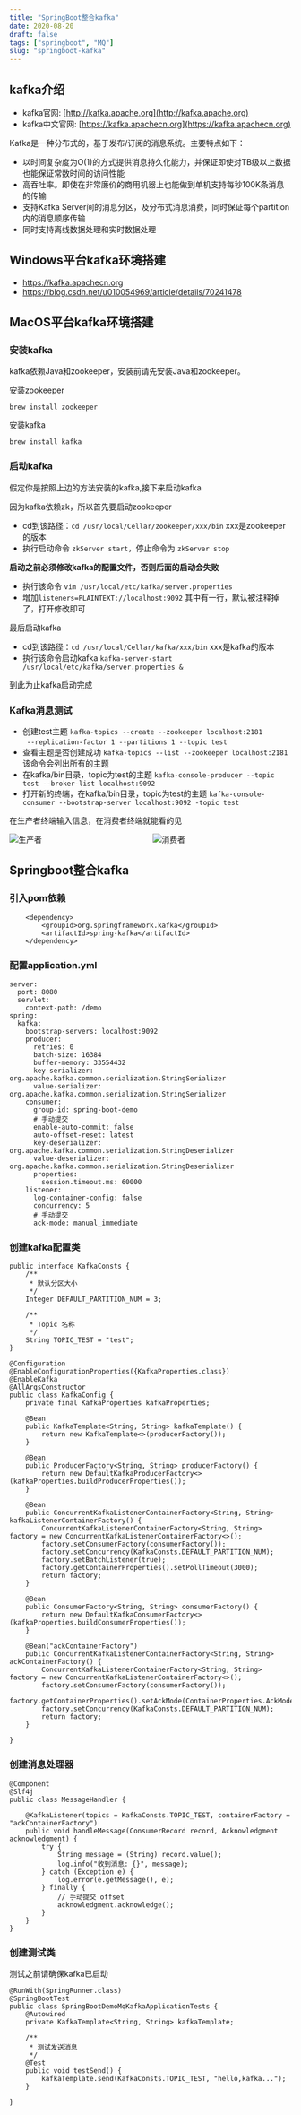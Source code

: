 ```yaml
---
title: "SpringBoot整合kafka"
date: 2020-08-20
draft: false
tags: ["springboot", "MQ"]
slug: "springboot-kafka"
---
```

## kafka介绍
- kafka官网: [http://kafka.apache.org](http://kafka.apache.org)
- kafka中文官网: [https://kafka.apachecn.org](https://kafka.apachecn.org)

Kafka是一种分布式的，基于发布/订阅的消息系统。主要特点如下：
- 以时间复杂度为O(1)的方式提供消息持久化能力，并保证即使对TB级以上数据也能保证常数时间的访问性能
- 高吞吐率。即使在非常廉价的商用机器上也能做到单机支持每秒100K条消息的传输
- 支持Kafka Server间的消息分区，及分布式消息消费，同时保证每个partition内的消息顺序传输
- 同时支持离线数据处理和实时数据处理


## Windows平台kafka环境搭建
- https://kafka.apachecn.org
- https://blog.csdn.net/u010054969/article/details/70241478

## MacOS平台kafka环境搭建

### 安装kafka

kafka依赖Java和zookeeper，安装前请先安装Java和zookeeper。

安装zookeeper
```
brew install zookeeper
```

安装kafka
```
brew install kafka
```

### 启动kafka

假定你是按照上边的方法安装的kafka,接下来启动kafka

因为kafka依赖zk，所以首先要启动zookeeper
- cd到该路径：`cd /usr/local/Cellar/zookeeper/xxx/bin` xxx是zookeeper的版本
- 执行启动命令 `zkServer start`，停止命令为 `zkServer stop`


**启动之前必须修改kafka的配置文件，否则后面的启动会失败**
- 执行该命令 ``vim /usr/local/etc/kafka/server.properties``
- 增加``listeners=PLAINTEXT://localhost:9092`` 其中有一行，默认被注释掉了，打开修改即可

最后启动kafka
- cd到该路径：`cd /usr/local/Cellar/kafka/xxx/bin` xxx是kafka的版本
- 执行该命令启动kafka ``kafka-server-start /usr/local/etc/kafka/server.properties &``

到此为止kafka启动完成

### Kafka消息测试

- 创建test主题 `kafka-topics --create --zookeeper localhost:2181`<br>` --replication-factor 1 --partitions 1 --topic test`
- 查看主题是否创建成功 ``kafka-topics --list --zookeeper localhost:2181`` 该命令会列出所有的主题
- 在kafka/bin目录，topic为test的主题 ``kafka-console-producer --topic test --broker-list localhost:9092``
- 打开新的终端，在kafka/bin目录，topic为test的主题 ``kafka-console-consumer --bootstrap-server localhost:9092 -topic test ``

在生产者终端输入信息，在消费者终端就能看的见
<div style="width: 50%;display: inline-block">
    <img src="/iblog/posts/images/application/kafka生产者.jpg" alt="生产者">
</div>
<div style="width: 45%;display: inline-block">
    <img src="/iblog/posts/images/application/kafka消费者.jpg" alt="消费者">
</div>

## Springboot整合kafka

### 引入pom依赖
```
    <dependency>
        <groupId>org.springframework.kafka</groupId>
        <artifactId>spring-kafka</artifactId>
    </dependency>
```
### 配置application.yml
```
server:
  port: 8080
  servlet:
    context-path: /demo
spring:
  kafka:
    bootstrap-servers: localhost:9092
    producer:
      retries: 0
      batch-size: 16384
      buffer-memory: 33554432
      key-serializer: org.apache.kafka.common.serialization.StringSerializer
      value-serializer: org.apache.kafka.common.serialization.StringSerializer
    consumer:
      group-id: spring-boot-demo
      # 手动提交
      enable-auto-commit: false
      auto-offset-reset: latest
      key-deserializer: org.apache.kafka.common.serialization.StringDeserializer
      value-deserializer: org.apache.kafka.common.serialization.StringDeserializer
      properties:
        session.timeout.ms: 60000
    listener:
      log-container-config: false
      concurrency: 5
      # 手动提交
      ack-mode: manual_immediate
```

### 创建kafka配置类
```
public interface KafkaConsts {
    /**
     * 默认分区大小
     */
    Integer DEFAULT_PARTITION_NUM = 3;

    /**
     * Topic 名称
     */
    String TOPIC_TEST = "test";
}
```

```
@Configuration
@EnableConfigurationProperties({KafkaProperties.class})
@EnableKafka
@AllArgsConstructor
public class KafkaConfig {
    private final KafkaProperties kafkaProperties;

    @Bean
    public KafkaTemplate<String, String> kafkaTemplate() {
        return new KafkaTemplate<>(producerFactory());
    }

    @Bean
    public ProducerFactory<String, String> producerFactory() {
        return new DefaultKafkaProducerFactory<>(kafkaProperties.buildProducerProperties());
    }

    @Bean
    public ConcurrentKafkaListenerContainerFactory<String, String> kafkaListenerContainerFactory() {
        ConcurrentKafkaListenerContainerFactory<String, String> factory = new ConcurrentKafkaListenerContainerFactory<>();
        factory.setConsumerFactory(consumerFactory());
        factory.setConcurrency(KafkaConsts.DEFAULT_PARTITION_NUM);
        factory.setBatchListener(true);
        factory.getContainerProperties().setPollTimeout(3000);
        return factory;
    }

    @Bean
    public ConsumerFactory<String, String> consumerFactory() {
        return new DefaultKafkaConsumerFactory<>(kafkaProperties.buildConsumerProperties());
    }

    @Bean("ackContainerFactory")
    public ConcurrentKafkaListenerContainerFactory<String, String> ackContainerFactory() {
        ConcurrentKafkaListenerContainerFactory<String, String> factory = new ConcurrentKafkaListenerContainerFactory<>();
        factory.setConsumerFactory(consumerFactory());
        factory.getContainerProperties().setAckMode(ContainerProperties.AckMode.MANUAL_IMMEDIATE);
        factory.setConcurrency(KafkaConsts.DEFAULT_PARTITION_NUM);
        return factory;
    }

}
```
### 创建消息处理器
```
@Component
@Slf4j
public class MessageHandler {

    @KafkaListener(topics = KafkaConsts.TOPIC_TEST, containerFactory = "ackContainerFactory")
    public void handleMessage(ConsumerRecord record, Acknowledgment acknowledgment) {
        try {
            String message = (String) record.value();
            log.info("收到消息: {}", message);
        } catch (Exception e) {
            log.error(e.getMessage(), e);
        } finally {
            // 手动提交 offset
            acknowledgment.acknowledge();
        }
    }
}
```

### 创建测试类
测试之前请确保kafka已启动
```
@RunWith(SpringRunner.class)
@SpringBootTest
public class SpringBootDemoMqKafkaApplicationTests {
    @Autowired
    private KafkaTemplate<String, String> kafkaTemplate;

    /**
     * 测试发送消息
     */
    @Test
    public void testSend() {
        kafkaTemplate.send(KafkaConsts.TOPIC_TEST, "hello,kafka...");
    }

}
```